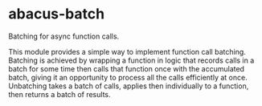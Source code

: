 abacus-batch
===

Batching for async function calls.

This module provides a simple way to implement function call batching. Batching
is achieved by wrapping a function in logic that records calls in a batch for
some time then calls that function once with the accumulated batch, giving it an
opportunity to process all the calls efficiently at once. Unbatching takes a
batch of calls, applies then individually to a function, then returns a batch of
results.

